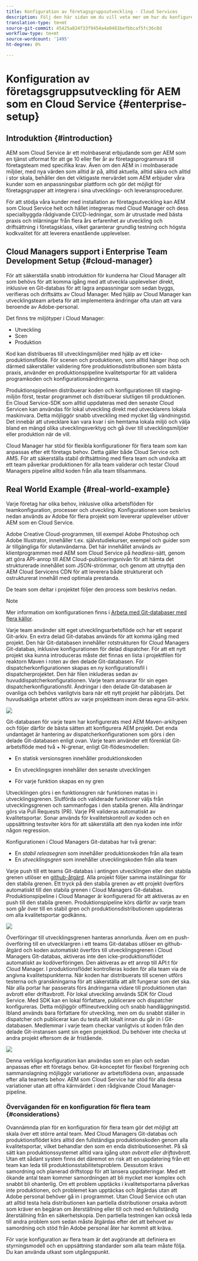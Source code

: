 ```yaml
---
title: Konfiguration av företagsgruppsutveckling - Cloud Services
description: Följ den här sidan om du vill veta mer om hur du konfigurerar Enterprise Team Development
translation-type: tm+mt
source-git-commit: 45425a824f33f9454a4a0481befbbcaf5fc36c8d
workflow-type: tm+mt
source-wordcount: '1495'
ht-degree: 0%

---
```


# Konfiguration av företagsgruppsutveckling för AEM som en Cloud Service {#enterprise-setup}

## Introduktion {#introduction}

AEM som Cloud Service är ett molnbaserat erbjudande som ger AEM som en tjänst utformat för att ge 10 eller fler år av företagsprogramvara till företagsteam med specifika krav. Även om den AEM in i molnbaserade miljöer, med nya värden som alltid är på, alltid aktuella, alltid säkra och alltid i stor skala, behåller den det viktigaste mervärdet som AEM erbjuder våra kunder som en anpassningsbar plattform och gör det möjligt för företagsgrupper att integrera i sina utvecklings- och leveransprocedurer.

För att stödja våra kunder med installation av företagsutveckling kan AEM som Cloud Service helt och hållet integreras med Cloud Manager och dess specialbyggda rådgivande CI/CD-ledningar, som är utrustade med bästa praxis och inlärningar från flera års erfarenhet av utveckling och driftsättning i företagsklass, vilket garanterar grundlig testning och högsta kodkvalitet för att leverera enastående upplevelser.

## Cloud Managers support i Enterprise Team Development Setup {#cloud-manager}

För att säkerställa snabb introduktion för kunderna har Cloud Manager allt som behövs för att komma igång med att utveckla upplevelser direkt, inklusive en Git-databas för att lagra anpassningar som sedan byggs, verifieras och driftsätts av Cloud Manager.
Med hjälp av Cloud Manager kan utvecklingsteam arbeta för att implementera ändringar ofta utan att vara beroende av Adobe-personal.

Det finns tre miljötyper i Cloud Manager:

* Utveckling
* Scen
* Produktion

Kod kan distribueras till utvecklingsmiljöer med hjälp av ett icke-produktionsflöde. För scenen och produktionen, som alltid hänger ihop och därmed säkerställer validering före produktionsdistributionen som bästa praxis, använder en produktionspipeline kvalitetsportar för att validera programkoden och konfigurationsändringarna.

Produktionspipelinen distribuerar koden och konfigurationen till staging-miljön först, testar programmet och distribuerar slutligen till produktionen.
En Cloud Service-SDK som alltid uppdateras med den senaste Cloud Servicen kan användas för lokal utveckling direkt med utvecklarens lokala maskinvara. Detta möjliggör snabb utveckling med mycket låg vändningstid. Det innebär att utvecklare kan vara kvar i sin hemtama lokala miljö och välja bland en mängd olika utvecklingsverktyg och gå över till utvecklingsmiljöer eller produktion när de vill.

Cloud Manager har stöd för flexibla konfigurationer för flera team som kan anpassas efter ett företags behov. Detta gäller både Cloud Service och AMS. För att säkerställa stabil driftsättning med flera team och undvika att ett team påverkar produktionen för alla team validerar och testar Cloud Managers pipeline alltid koden från alla team tillsammans.


## Real World Example {#real-world-example}

Varje företag har olika behov, inklusive olika arbetsflöden för teamkonfiguration, processer och utveckling. Konfigurationen som beskrivs nedan används av Adobe för flera projekt som levererar upplevelser utöver AEM som en Cloud Service.

Adobe Creative Cloud-programmen, till exempel Adobe Photoshop och Adobe Illustrator, innehåller t.ex. självstudiekurser, exempel och guider som är tillgängliga för slutanvändarna. Det här innehållet används av klientprogrammen med AEM som Cloud Service på *headless*-sätt, genom att göra API-anrop till AEM Cloud-publiceringsnivån för att hämta det strukturerade innehållet som JSON-strömmar, och genom att utnyttja den AEM Cloud Servicens CDN för att leverera både strukturerat och ostrukturerat innehåll med optimala prestanda.

De team som deltar i projektet följer den process som beskrivs nedan.

>[!NOTE]
>Mer information om konfigurationen finns i [Arbeta med Git-databaser med flera källor](https://experienceleague.adobe.com/docs/experience-manager-cloud-manager/using/managing-code/working-with-multiple-source-git-repos.html#managing-code).

Varje team använder sitt eget utvecklingsarbetsflöde och har ett separat Git-arkiv. En extra delad Git-databas används för att komma igång med projekt. Den här Git-databasen innehåller rotstrukturen för Cloud Managers Git-databas, inklusive konfigurationen för delad dispatcher. För att ett nytt projekt ska kunna introduceras måste det finnas en lista i projektfilen för reaktorn Maven i roten av den delade Git-databasen. För dispatcherkonfigurationen skapas en ny konfigurationsfil i dispatcherprojektet. Den här filen inkluderas sedan av huvuddispatcherkonfigurationen. Varje team ansvarar för sin egen dispatcherkonfigurationsfil. Ändringar i den delade Git-databasen är ovanliga och behövs vanligtvis bara när ett nytt projekt har påbörjats. Det huvudsakliga arbetet utförs av varje projektteam inom deras egna Git-arkiv.

![](assets/team-setup1.png)

Git-databasen för varje team har konfigurerats med AEM Maven-arkitypen och följer därför de bästa sätten att konfigurera AEM projekt. Det enda undantaget är hantering av dispatcherkonfigurationen som görs i den delade Git-databasen enligt ovan.
Varje team använder ett förenklat Git-arbetsflöde med två + N-grenar, enligt Git-flödesmodellen:

* En statisk versionsgren innehåller produktionskoden

* En utvecklingsgren innehåller den senaste utvecklingen

* För varje funktion skapas en ny gren


Utvecklingen görs i en funktionsgren när funktionen matas in i utvecklingsgrenen. Slutförda och validerade funktioner väljs från utvecklingsgrenen och sammanfogas i den stabila grenen. Alla ändringar görs via Pull Requests (PR). Varje PR valideras automatiskt av kvalitetsportar. Sonar används för kvalitetskontroll av koden och en uppsättning testsviter körs för att säkerställa att den nya koden inte inför någon regression.

Konfigurationen i Cloud Managers Git-databas har två grenar:

* En *stabil releasegren* som innehåller produktionskoden från alla team
* En *utvecklingsgren* som innehåller utvecklingskoden från alla team

Varje push till ett teams Git-databas i antingen utvecklingen eller den stabila grenen utlöser en [github-åtgärd](https://experienceleague.adobe.com/docs/experience-manager-cloud-manager/using/managing-code/working-with-multiple-source-git-repos.html?lang=en#managing-code). Alla projekt följer samma inställningar för den stabila grenen. Ett tryck på den stabila grenen av ett projekt överförs automatiskt till den stabila grenen i Cloud Managers Git-databas. Produktionspipeline i Cloud Manager är konfigurerad för att aktiveras av en push till den stabila grenen. Produktionspipeline körs därför av varje team som går över till en stabil gren och produktionsdistributionen uppdateras om alla kvalitetsportar godkänns.

![](assets/team-setup2.png)

Överföringar till utvecklingsgrenen hanteras annorlunda. Även om en push-överföring till en utvecklargren i ett teams Git-databas utlöser en github-åtgärd och koden automatiskt överförs till utvecklingsgrenen i Cloud Managers Git-databas, aktiveras inte den icke-produktionsflödet automatiskt av kodöverföringen. Den aktiveras av ett anrop till API:t för Cloud Manager.
I produktionsflödet kontrolleras koden för alla team via de angivna kvalitetspunkterna. När koden har distribuerats till scenen utförs testerna och granskningarna för att säkerställa att allt fungerar som det ska. När alla portar har passerats förs ändringarna vidare till produktionen utan avbrott eller driftavbrott.
För lokal utveckling används SDK för Cloud Service. Med SDK kan en lokal författare, publicerare och dispatcher konfigureras. Detta möjliggör offlineutveckling och snabb handläggningstid. Ibland används bara författare för utveckling, men om du snabbt ställer in dispatcher och publicerar kan du testa allt lokalt innan du går in i Git-databasen. Medlemmar i varje team checkar vanligtvis ut koden från den delade Git-instansen samt sin egen projektkod. Du behöver inte checka ut andra projekt eftersom de är fristående.

![](assets/team-setup3.png)

Denna verkliga konfiguration kan användas som en plan och sedan anpassas efter ett företags behov. Git-konceptet för flexibel förgrening och sammanslagning möjliggör variationer av arbetsflödena ovan, anpassade efter alla teamets behov. AEM som Cloud Service har stöd för alla dessa variationer utan att offra kärnvärdet i den rådgivande Cloud Manager-pipeline.

### Överväganden för en konfiguration för flera team {#considerations}

Ovannämnda plan för en konfiguration för flera team gör det möjligt att skala över ett större antal team. Med Cloud Managers Git-databas och produktionsflödet körs alltid den fullständiga produktionskoden genom alla kvalitetsportar, vilket behandlar den som en enda distributionsenhet. På så sätt kan produktionssystemet alltid vara igång *utan avbrott eller driftavbrott.*
Utan ett sådant system finns det däremot en risk att en uppdatering från ett team kan leda till produktionsstabilitetsproblem. Dessutom krävs samordning och planerad driftstopp för att lansera uppdateringar. Med ett ökande antal team kommer samordningen att bli mycket mer komplex och snabbt bli ohanterlig.
Om ett problem upptäcks i kvalitetsportarna påverkas inte produktionen, och problemet kan upptäckas och åtgärdas utan att Adobe personal behöver gå in i programmet. Utan Cloud Service och utan att alltid testa hela distributionen kan partiella distributioner orsaka avbrott som kräver en begäran om återställning eller till och med en fullständig återställning från en säkerhetskopia. Den partiella testningen kan också leda till andra problem som sedan måste åtgärdas efter det att behovet av samordning och stöd från Adobe personal åter har kommit att kräva.

För varje konfiguration av flera team är det avgörande att definiera en styrningsmodell och en uppsättning standarder som alla team måste följa. Du kan använda utkast som utgångspunkt.